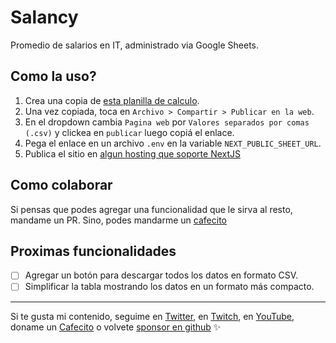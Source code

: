 # Salancy

Promedio de salarios en IT, administrado via Google Sheets.

## Como la uso?

1. Crea una copia de [esta planilla de calculo](https://docs.google.com/spreadsheets/d/1T4bKoTOQQecslHno4R_8zIXCnjGjiStnh0VkBl9eMa0/edit?usp=sharing).
2. Una vez copiada, toca en `Archivo > Compartir > Publicar en la web`.
3. En el dropdown cambia `Pagina web` por `Valores separados por comas (.csv)` y clickea en `publicar` luego copiá el enlace.
4. Pega el enlace en un archivo `.env` en la variable `NEXT_PUBLIC_SHEET_URL`.
5. Publica el sitio en [algun hosting que soporte NextJS](https://vercel.com)

## Como colaborar

Si pensas que podes agregar una funcionalidad que le sirva al resto, mandame un PR. Sino, podes mandarme un [cafecito](https://cafecito.app/goncy)

## Proximas funcionalidades

- [ ] Agregar un botón para descargar todos los datos en formato CSV.
- [ ] Simplificar la tabla mostrando los datos en un formato más compacto.

---

Si te gusta mi contenido, seguime en [Twitter](https://twitter.gonzalopozzo.com), en [Twitch](https://twitch.gonzalopozzo.com), en [YouTube](https://youtube.gonzalopozzo.com), doname un [Cafecito](https://cafecito.gonzalopozzo.com) o volvete [sponsor en github](https://github.com/sponsors/goncy) ✨
